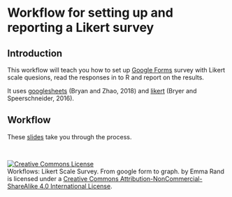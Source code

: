 # Workflow for setting up and reporting a Likert survey

## Introduction


This workflow will teach you how to set up [Google Forms](https://docs.google.com/forms/u/0/?tgif=d) survey with Likert scale quesions, read the responses in to R and report on the results.

It uses [googlesheets](https://cran.r-project.org/web/packages/googlesheets/googlesheets.pdf) (Bryan and Zhao, 2018) and  [likert](https://cran.r-project.org/web/packages/likert/likert.pdf) (Bryer and Speerschneider, 2016).

## Workflow
These [slides](https://3mmarand.github.io/likert-workflow/#1) take you through the process.


<br>

<a rel="license" href="http://creativecommons.org/licenses/by-nc-sa/4.0/"><img alt="Creative Commons License" style="border-width:0" src="https://i.creativecommons.org/l/by-nc-sa/4.0/88x31.png" /></a><br /><span xmlns:dct="http://purl.org/dc/terms/" property="dct:title">Workflows: Likert Scale Survey. From google form to graph.</span> by <span xmlns:cc="http://creativecommons.org/ns#" property="cc:attributionName">Emma Rand</span> is licensed under a <a rel="license" href="http://creativecommons.org/licenses/by-nc-sa/4.0/">Creative Commons Attribution-NonCommercial-ShareAlike 4.0 International License</a>.
